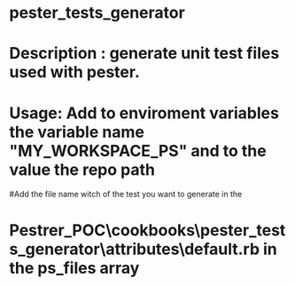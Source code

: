 # pester_tests_generator

# Description : generate unit test files used with pester.
# Usage: Add to enviroment variables the variable name "MY_WORKSPACE_PS" and to the value the repo path
#Add the file name witch of the test you want to generate in the
# Pestrer_POC\cookbooks\pester_tests_generator\attributes\default.rb in the ps_files array
